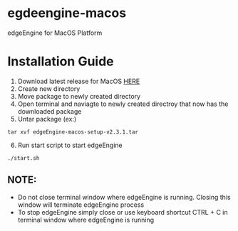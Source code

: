 # egdeengine-macos
edgeEngine for MacOS Platform

# Installation Guide

1. Download latest release for MacOS [HERE](https://github.com/edgeEngine/egdeengine-macos/releases)
2. Create new directory
3. Move package to newly created directory 
4. Open terminal and naviagte to newly created directroy that now has the downloaded package 
5. Untar package (ex:)
```
tar xvf edgeEngine-macos-setup-v2.3.1.tar
```
6. Run start script to start edgeEngine
```
./start.sh
```

## NOTE:
- Do not close terminal window where edgeEngine is running. Closing this window will terminate edgeEngine process
- To stop edgeEngine simply close or use keyboard shortcut CTRL + C in terminal window where edgeEngine is running 
